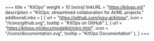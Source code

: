 +++
title = "KitOps"
weight = 10
[extra]
linkURL = "https://kitops.ml/"
description = "KitOps: streamlined collaboration for AI/ML projects."
additionalLinks = [
  { url = "https://github.com/jozu-ai/kitops", icon = "/icons/github.svg", tooltip = "KitOps on GitHub" },
  { url = "https://kitops.ml/docs/modelkit/intro.html", icon = "/icons/documentation.svg", tooltip = "KitOps Documentation" },
]
+++
